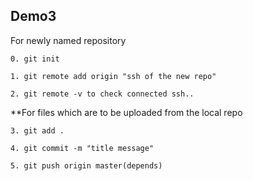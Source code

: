 ## Demo3

For newly named repository

    0. git init 
    
    1. git remote add origin "ssh of the new repo"

    2. git remote -v to check connected ssh..
    
**For files which are to be uploaded from the local repo

    3. git add .

    4. git commit -m "title message"

    5. git push origin master(depends)